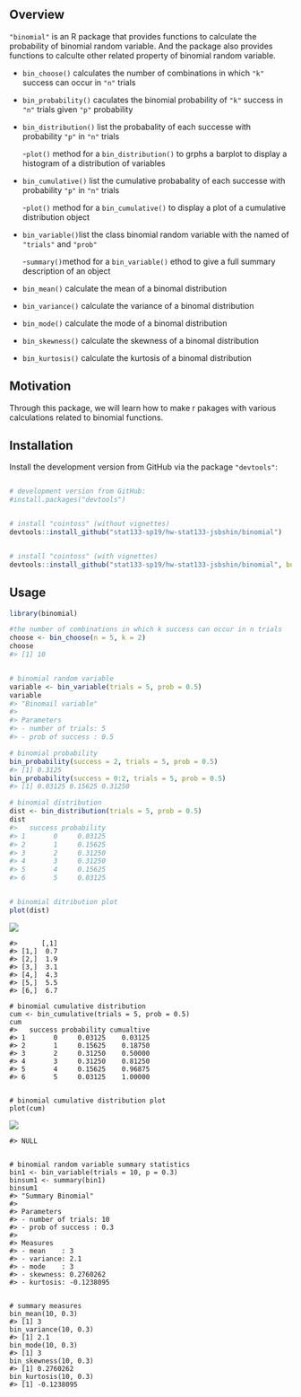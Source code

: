 
Overview
--------

`"binomial"` is an R package that provides functions to calculate the probability of binomial random variable. And the package also provides functions to calculte other related property of binomial random variable.

-   `bin_choose()` calculates the number of combinations in which `"k"` success can occur in `"n"` trials

-   `bin_probability()` caculates the binomial probability of `"k"` success in `"n"` trials given `"p"` probability

-   `bin_distribution()` list the probabality of each successe with probability `"p"` in `"n"` trials

    -`plot()` method for a `bin_distribution()` to grphs a barplot to display a histogram of a distribution of variables

-   `bin_cumulative()` list the cumulative probabality of each successe with probability `"p"` in `"n"` trials

    -`plot()` method for a `bin_cumulative()` to display a plot of a cumulative distribution object

-   `bin_variable()`list the class binomial random variable with the named of `"trials"` and `"prob"`

    -`summary()`method for a `bin_variable()` ethod to give a full summary description of an object

-   `bin_mean()` calculate the mean of a binomal distribution

-   `bin_variance()` calculate the variance of a binomal distribution

-   `bin_mode()` calculate the mode of a binomal distribution

-   `bin_skewness()` calculate the skewness of a binomal distribution

-   `bin_kurtosis()` calculate the kurtosis of a binomal distribution

Motivation
----------

Through this package, we will learn how to make r pakages with various calculations related to binomial functions.

Installation
------------

Install the development version from GitHub via the package `"devtools"`:

``` r

# development version from GitHub:
#install.packages("devtools")


# install "cointoss" (without vignettes)
devtools::install_github("stat133-sp19/hw-stat133-jsbshin/binomial")


# install "cointoss" (with vignettes)
devtools::install_github("stat133-sp19/hw-stat133-jsbshin/binomial", build_vignettes = TRUE)
```

Usage
-----

``` r
library(binomial)

#the number of combinations in which k success can occur in n trials
choose <- bin_choose(n = 5, k = 2)
choose
#> [1] 10


# binomial random variable
variable <- bin_variable(trials = 5, prob = 0.5)
variable
#> "Binomail variable"
#> 
#> Parameters
#> - number of trials: 5 
#> - prob of success : 0.5

# binomial probability
bin_probability(success = 2, trials = 5, prob = 0.5)
#> [1] 0.3125
bin_probability(success = 0:2, trials = 5, prob = 0.5)
#> [1] 0.03125 0.15625 0.31250

# binomial distribution
dist <- bin_distribution(trials = 5, prob = 0.5)
dist
#>   success probability
#> 1       0     0.03125
#> 2       1     0.15625
#> 3       2     0.31250
#> 4       3     0.31250
#> 5       4     0.15625
#> 6       5     0.03125


# binomial ditribution plot
plot(dist)
```

![](README-unnamed-chunk-2-1.png)

    #>      [,1]
    #> [1,]  0.7
    #> [2,]  1.9
    #> [3,]  3.1
    #> [4,]  4.3
    #> [5,]  5.5
    #> [6,]  6.7

    # binomial cumulative distribution
    cum <- bin_cumulative(trials = 5, prob = 0.5)
    cum
    #>   success probability cumualtive
    #> 1       0     0.03125    0.03125
    #> 2       1     0.15625    0.18750
    #> 3       2     0.31250    0.50000
    #> 4       3     0.31250    0.81250
    #> 5       4     0.15625    0.96875
    #> 6       5     0.03125    1.00000


    # binomial cumulative distribution plot
    plot(cum)

![](README-unnamed-chunk-2-2.png)

    #> NULL


    # binomial random variable summary statistics
    bin1 <- bin_variable(trials = 10, p = 0.3) 
    binsum1 <- summary(bin1) 
    binsum1
    #> "Summary Binomial" 
    #> 
    #> Parameters 
    #> - number of trials: 10 
    #> - prob of success : 0.3 
    #> 
    #> Measures 
    #> - mean    : 3 
    #> - variance: 2.1 
    #> - mode    : 3 
    #> - skewness: 0.2760262 
    #> - kurtosis: -0.1238095


    # summary measures
    bin_mean(10, 0.3) 
    #> [1] 3
    bin_variance(10, 0.3) 
    #> [1] 2.1
    bin_mode(10, 0.3) 
    #> [1] 3
    bin_skewness(10, 0.3) 
    #> [1] 0.2760262
    bin_kurtosis(10, 0.3) 
    #> [1] -0.1238095
